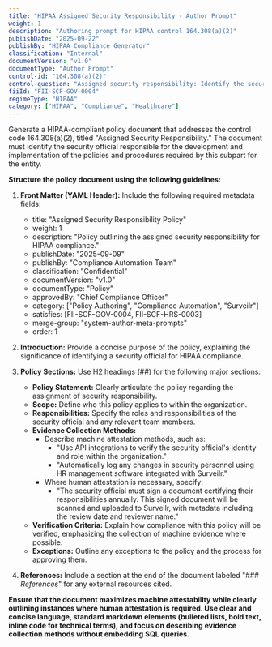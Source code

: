 ```yaml
---
title: "HIPAA Assigned Security Responsibility - Author Prompt"
weight: 1
description: "Authoring prompt for HIPAA control 164.308(a)(2)"
publishDate: "2025-09-22"
publishBy: "HIPAA Compliance Generator"
classification: "Internal"
documentVersion: "v1.0"
documentType: "Author Prompt"
control-id: "164.308(a)(2)"
control-question: "Assigned security responsibility: Identify the security official who is responsible for the development and implementation of the policies and procedures required by this subpart for the entity."
fiiId: "FII-SCF-GOV-0004"
regimeType: "HIPAA"
category: ["HIPAA", "Compliance", "Healthcare"]
---
```


Generate a HIPAA-compliant policy document that addresses the control code 164.308(a)(2), titled "Assigned Security Responsibility." The document must identify the security official responsible for the development and implementation of the policies and procedures required by this subpart for the entity. 

**Structure the policy document using the following guidelines:**

1. **Front Matter (YAML Header):** Include the following required metadata fields:
   - title: "Assigned Security Responsibility Policy"
   - weight: 1
   - description: "Policy outlining the assigned security responsibility for HIPAA compliance."
   - publishDate: "2025-09-09"
   - publishBy: "Compliance Automation Team"
   - classification: "Confidential"
   - documentVersion: "v1.0"
   - documentType: "Policy"
   - approvedBy: "Chief Compliance Officer"
   - category: ["Policy Authoring", "Compliance Automation", "Surveilr"]
   - satisfies: [FII-SCF-GOV-0004, FII-SCF-HRS-0003]
   - merge-group: "system-author-meta-prompts"
   - order: 1

2. **Introduction:** Provide a concise purpose of the policy, explaining the significance of identifying a security official for HIPAA compliance.

3. **Policy Sections:** Use H2 headings (##) for the following major sections:
   - **Policy Statement:** Clearly articulate the policy regarding the assignment of security responsibility.
   - **Scope:** Define who this policy applies to within the organization.
   - **Responsibilities:** Specify the roles and responsibilities of the security official and any relevant team members.
   - **Evidence Collection Methods:** 
     - Describe machine attestation methods, such as:
       - "Use API integrations to verify the security official's identity and role within the organization."
       - "Automatically log any changes in security personnel using HR management software integrated with Surveilr."
     - Where human attestation is necessary, specify:
       - "The security official must sign a document certifying their responsibilities annually. This signed document will be scanned and uploaded to Surveilr, with metadata including the review date and reviewer name."
   - **Verification Criteria:** Explain how compliance with this policy will be verified, emphasizing the collection of machine evidence where possible.
   - **Exceptions:** Outline any exceptions to the policy and the process for approving them.

4. **References:** Include a section at the end of the document labeled "### _References_" for any external resources cited.

**Ensure that the document maximizes machine attestability while clearly outlining instances where human attestation is required. Use clear and concise language, standard markdown elements (bulleted lists, bold text, inline code for technical terms), and focus on describing evidence collection methods without embedding SQL queries.**